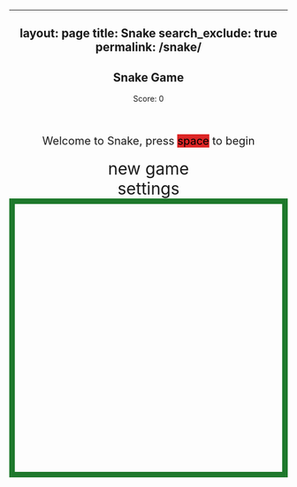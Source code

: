 
---
layout: page
title: Snake
search_exclude: true
permalink: /snake/
---

<style>
    body {
        text-align: center;
    }

    .wrap {
        margin-left: auto;
        margin-right: auto;
    }

    canvas {
        border-style: solid;
        border-width: 10px;
        border-color: rgb(30, 121, 44);
        display: block;
        margin: 0 auto;
    }

    #gameover p, #setting p, #menu p {
        font-size: 20px;
    }

    #gameover a, #setting a, #menu a {
        font-size: 30px;
        display: block;
    }

    #gameover a:hover, #setting a:hover, #menu a:hover {
        cursor: pointer;
    }

    #menu {
        display: block;
    }

    #gameover {
        display: none;
    }

    #setting {
        display: none;
    }
</style>

<h2>Snake Game</h2>
<div class="container">
    <header class="pb-3 mb-4 border-bottom border-primary text-dark">
        <p class="fs-4">Score: <span id="score_value">0</span></p>
    </header>
    <div class="container bg-secondary" style="text-align:center;">
        <div id="menu" class="py-4 text-light">
            <p>Welcome to Snake, press <span style="background-color: rgb(220,37,37); color: #000000">space</span> to begin</p>
            <a id="new_game" class="link-alert">new game</a>
            <a id="setting_menu" class="link-alert">settings</a>
        </div>
        <div id="gameover" class="py-4 text-light">
            <p>Game Over, press <span style="background-color:rgb(220, 37, 37); color: #000000">space</span> to try again</p>
            <a id="new_game1" class="link-alert">new game</a>
            <a id="setting_menu1" class="link-alert">settings</a>
        </div>
        <canvas id="snake" class="wrap" width="400" height="400" tabindex="1"></canvas>
        <div id="setting" class="py-4 text-light">
            <p>Settings Screen, press <span style="background-color:rgb(220, 37, 37); color: #000000">space</span> to go back to playing</p>
            <a id="new_game2" class="link-alert">new game</a>
            <br>
            <p>Speed:
                <input id="speed1" type="radio" name="speed" value="200" checked />
                <label for="speed1">Slow</label>
                <input id="speed2" type="radio" name="speed" value="150" />
                <label for="speed2">Normal</label>
                <input id="speed3" type="radio" name="speed" value="100" />
                <label for="speed3">Fast</label>
            </p>
            <p>Wall:
                <input id="wallon" type="radio" name="wall" value="1" checked />
                <label for="wallon">On</label>
                <input id="walloff" type="radio" name="wall" value="0" />
                <label for="walloff">Off</label>
            </p>
        </div>
    </div>
</div>

<script>
(function () {
    const canvas = document.getElementById("snake");
    const ctx = canvas.getContext("2d");
    const BLOCK = 20;
    const ele_score = document.getElementById("score_value");
    const speed_setting = document.getElementsByName("speed");
    const wall_setting = document.getElementsByName("wall");
    const screen_menu = document.getElementById("menu");
    const screen_game_over = document.getElementById("gameover");
    const screen_setting = document.getElementById("setting");
    const button_new_game = document.getElementById("new_game");
    const button_new_game1 = document.getElementById("new_game1");
    const button_new_game2 = document.getElementById("new_game2");
    const button_setting_menu = document.getElementById("setting_menu");
    const button_setting_menu1 = document.getElementById("setting_menu1");

    let SCREEN = -1;
    let snake;
    let snake_dir;
    let snake_next_dir;
    let snake_speed;
    let food = { x: 0, y: 0 };
    let score;
    let wall;

    // Set snake color to light brown
    const snakeColor = "#D2B48C"; // Light brown

    // Game logic
    function initGame() {
        snake = [
            { x: 5, y: 5 },
            { x: 4, y: 5 },
            { x: 3, y: 5 }
        ];
        snake_dir = "RIGHT";
        snake_next_dir = "RIGHT";
        score = 0;
        food = {
            x: Math.floor(Math.random() * (canvas.width / BLOCK)),
            y: Math.floor(Math.random() * (canvas.height / BLOCK))
        };
        snake_speed = 150; // Default speed
        if (speed_setting[0].checked) {
            snake_speed = 200; // Slow
        } else if (speed_setting[1].checked) {
            snake_speed = 150; // Normal
        } else if (speed_setting[2].checked) {
            snake_speed = 100; // Fast
        }
        if (wall_setting[0].checked) {
            wall = true;
        } else {
            wall = false;
        }
        SCREEN = 1; // Set screen to playing state
        screen_menu.style.display = "none";
        screen_game_over.style.display = "none";
        gameLoop();
    }

    function drawBackground() {
        ctx.fillStyle = "green";
        ctx.fillRect(0, 0, canvas.width, canvas.height); // Full green background
    }

    function drawSimpleBases() {
        // Simple bases as small squares at four corners (home, first, second, third base)
        const baseSize = 5;
        const baseColor = "white";

        // Base positions in the shape of a diamond (simplified)
        const bases = [
            { x: canvas.width / 2 - BLOCK, y: canvas.height / 2 - BLOCK },  // Home plate (top-left)
            { x: canvas.width / 2 + BLOCK, y: canvas.height / 2 - BLOCK },  // First base (top-right)
            { x: canvas.width / 2 + BLOCK, y: canvas.height / 2 + BLOCK },  // Second base (bottom-right)
            { x: canvas.width / 2 - BLOCK, y: canvas.height / 2 + BLOCK },  // Third base (bottom-left)
        ];

        // Draw the bases as small squares
        ctx.fillStyle = baseColor;
        bases.forEach(base => {
            ctx.fillRect(base.x, base.y, baseSize, baseSize);
        });
    }

    function drawSnake() {
        ctx.fillStyle = snakeColor; // Set snake color to light brown
        for (let i = 0; i < snake.length; i++) {
            ctx.fillRect(snake[i].x * BLOCK, snake[i].y * BLOCK, BLOCK, BLOCK);
        }
    }

    function drawFood() {
        // Draw food as a white circle with red stitches
        ctx.fillStyle = "white";
        ctx.beginPath();
        ctx.arc(food.x * BLOCK + BLOCK / 2, food.y * BLOCK + BLOCK / 2, BLOCK / 2, 0, 2 * Math.PI);
        ctx.fill();
        
        // Draw the red stitches (lines) of the baseball
        ctx.strokeStyle = "red";
        ctx.lineWidth = 2;
        
        // Drawing two lines crossing to simulate the stitches of a baseball
        ctx.beginPath();
        ctx.moveTo(food.x * BLOCK + BLOCK / 4, food.y * BLOCK + BLOCK / 2);
        ctx.lineTo(food.x * BLOCK + 3 * BLOCK / 4, food.y * BLOCK + BLOCK / 2);
        ctx.stroke();
        
        ctx.beginPath();
        ctx.moveTo(food.x * BLOCK + BLOCK / 2, food.y * BLOCK + BLOCK / 4);
        ctx.lineTo(food.x * BLOCK + BLOCK / 2, food.y * BLOCK + 3 * BLOCK / 4);
        ctx.stroke();
    }

    function updateSnakePosition() {
        let head = { ...snake[0] };

        // Update head position based on direction
        if (snake_next_dir === "UP") head.y--;
        if (snake_next_dir === "DOWN") head.y++;
        if (snake_next_dir === "LEFT") head.x--;
        if (snake_next_dir === "RIGHT") head.x++;

        snake.unshift(head); // Add the new head

        // If snake eats food, increase score and spawn new food
        if (head.x === food.x && head.y === food.y) {
            score++;
            ele_score.innerText = score;
            food = {
                x: Math.floor(Math.random() * (canvas.width / BLOCK)),
                y: Math.floor(Math.random() * (canvas.height / BLOCK))
            };
        } else {
            snake.pop(); // Remove the last part of the snake
        }

        // Wall collision check (if enabled)
        if (wall) {
            if (head.x < 0 || head.x >= canvas.width / BLOCK || head.y < 0 || head.y >= canvas.height / BLOCK) {
                gameOver();
            }
        }

        // Self-collision check
        for (let i = 1; i < snake.length; i++) {
            if (head.x === snake[i].x && head.y === snake[i].y) {
                gameOver();
            }
        }
    }

    function gameOver() {
        SCREEN = 0;
        screen_game_over.style.display = "block";
    }

    function gameLoop() {
        if (SCREEN !== 1) return;

        // Game screen logic
        drawBackground();
        drawSimpleBases(); // Draw simplified bases
        drawSnake();
        drawFood();
        updateSnakePosition();

        setTimeout(gameLoop, snake_speed);
    }

    // Event listeners for controls
    window.addEventListener("keydown", (e) => {
        if (e.key === "ArrowUp" && snake_dir !== "DOWN") {
            snake_next_dir = "UP";
        } else if (e.key === "ArrowDown" && snake_dir !== "UP") {
            snake_next_dir = "DOWN";
        } else if (e.key === "ArrowLeft" && snake_dir !== "RIGHT") {
            snake_next_dir = "LEFT";
        } else if (e.key === "ArrowRight" && snake_dir !== "LEFT") {
            snake_next_dir = "RIGHT";
        } else if (e.key === " " && SCREEN === 1) {
            initGame(); // Start new game
            screen_game_over.style.display = "none";
        }
    });

    // Game start buttons
    button_new_game.addEventListener("click", initGame);
    button_new_game1.addEventListener("click", initGame);
    button_new_game2.addEventListener("click", initGame);

    button_setting_menu.addEventListener("click", () => {
        screen_menu.style.display = "none";
        screen_setting.style.display = "block";
    });
})();
</script>


